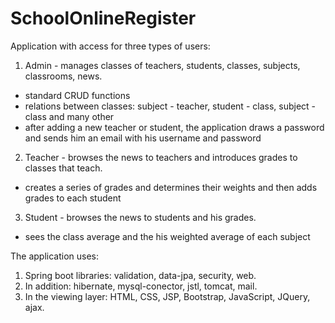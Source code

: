 # SchoolOnlineRegister

Application with access for three types of users:
  1. Admin - manages classes of teachers, students, classes, subjects, classrooms, news.
  - standard CRUD functions
  - relations between classes: subject - teacher, student - class, subject - class and many other
  - after adding a new teacher or student, the application draws a password and sends him an email with his username and password
  2. Teacher - browses the news to teachers and introduces grades to classes that teach.
  - creates a series of grades and determines their weights and then adds grades to each student
  3. Student - browses the news to students and his grades.
  - sees the class average and the his weighted average of each subject

The application uses:
  1. Spring boot libraries: validation, data-jpa, security, web.
  2. In addition: hibernate, mysql-conector, jstl, tomcat, mail.
  3. In the viewing layer: HTML, CSS, JSP, Bootstrap, JavaScript, JQuery, ajax.
